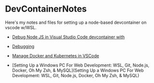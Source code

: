 # DevContainerNotes

Here's my notes and files for setting up a node-based devcontainer on vscode w/WSL.

- [Debug Node JS in Visual Studio Code devcontainer with ](https://www.google.com/search?sca_esv=590159290&sxsrf=AM9HkKmTaMR3oTuJeCaBJN645Dn_b2xijA:1702387947298&q=vscode+devcontainer+nodejs&tbm=vid&source=lnms&sa=X&ved=2ahUKEwiE0_imgYqDAxUNjYkEHdUVBtoQ0pQJegQICBAB&biw=1427&bih=796&dpr=2#fpstate=ive&vld=cid:0146f915,vid:Py8YSWwby2E,st:0)

- [Debugging](https://code.visualstudio.com/docs/editor/debugging#_launch-configurations)

- [Manage Docker and Kubernetes in VSCode](https://www.youtube.com/watch?v=huiQd2QojXY)

- [Setting Up a Windows PC For Web Development: WSL, Git, Node.js, Docker, Oh My Zsh, & MySQL](Setting Up a Windows PC For Web Development: WSL, Git, Node.js, Docker, Oh My Zsh, & MySQL)

